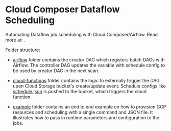 # Cloud Composer Dataflow Scheduling

Automating Dataflow job scheduling with Cloud Composer/Airflow. Read more at: .

Folder structure:

- [airflow](airflow) folder contains the creator DAG which registers batch DAGs with Airflow. The controller DAG updates
  the variable with schedule config to be used by creator DAG in the next scan.

- [cloud-functions](cloud-functions) folder contains the logic to externally trigger the DAG upon Cloud Storage bucket's
  create/update event. Schedule configs like [schedule.json](example/schedule.json) is pushed to the bucket, which
  triggers the cloud function.

- [example](example) folder contains an end to end example on how to provision GCP resources and scheduling with a
  single command and JSON file. It illustrates how to pass in runtime parameters and configuration to the jobs. 
